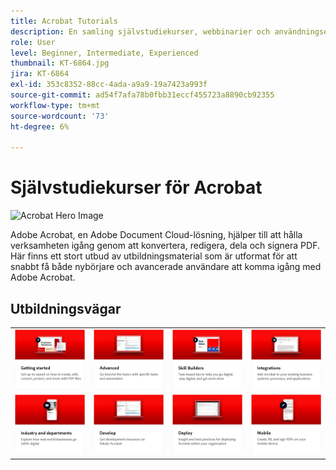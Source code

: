 ```yaml
---
title: Acrobat Tutorials
description: En samling självstudiekurser, webbinarier och användningsexempel för Adobe Acrobat
role: User
level: Beginner, Intermediate, Experienced
thumbnail: KT-6864.jpg
jira: KT-6864
exl-id: 353c8352-88cc-4ada-a9a9-19a7423a993f
source-git-commit: ad54f7afa78b0fbb31eccf455723a8890cb92355
workflow-type: tm+mt
source-wordcount: '73'
ht-degree: 6%

---
```


# Självstudiekurser för Acrobat

![Acrobat Hero Image](assets/Hero_Acrobat.jpg)

Adobe Acrobat, en Adobe Document Cloud-lösning, hjälper till att hålla verksamheten igång genom att konvertera, redigera, dela och signera PDF. Här finns ett stort utbud av utbildningsmaterial som är utformat för att snabbt få både nybörjare och avancerade användare att komma igång med Adobe Acrobat.

<div id="recs-overview-body-1"></div>
<div id="recs-overview-body-2"></div>
<div id="recs-overview-body-3"></div>
<div id="recs-overview-body-4"></div>
<div id="recs-overview-body-5"></div>
<div id="recs-overview-body-6"></div>

## Utbildningsvägar

<table style="table-layout:fixed">
<tr>
  <td>
    <a href="getting-started/getting-started-overview.md">
      <img alt="Komma igång" src="assets/acrobat_title_getting_started.png" />
    </a>
  </td>
  <td>
    <a href="advanced-tasks/advanced-tasks-overview.md">
      <img alt="Avancerade uppgifter" src="assets/acrobat_title_advanced_tasks.png" />
    </a>
  </td>
  <td>
    <a href="skill-builder/skill-builder-webinars.md">
      <img alt="Färdighetsbyggare" src="assets/acrobat_title_skill_builder.png" />
    </a>
  </td>
  <td>
    <a href="integrate/integrate-overview.md">
      <img alt="Integreringar" src="assets/acrobat_title_integrate.png" />
    </a>
  </td>
</tr>
<tr>
  <td>
    <a href="industry/industry-overview.md">
      <img alt="Branscher och avdelningar" src="assets/acrobat_title_industry.png" />
    </a>
  </td>  
  <td>
    <a href="develop/develop-overview.md">
      <img alt="Framkalla" src="assets/acrobat_title_develop.png" />
    </a>
  </td>
  <td>
  <a href="deploy/deploy-overview.md">
      <img alt="Driftsätta" src="assets/acrobat_title_deploy.png" />
    </a>
  </td>
  <td>
    <a href="mobile/mobile-overview.md">
      <img alt="Mobilt" src="assets/acrobat_title_mobile.png" />
    </a>
  </td>
</tr>
</table>
